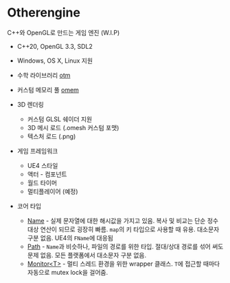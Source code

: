 # Otherengine

C++와 OpenGL로 만드는 게임 엔진 (W.I.P)

* C++20, OpenGL 3.3, SDL2

* Windows, OS X, Linux 지원

* 수학 라이브러리 [otm](https://github.com/Othereum/otm)

* 커스텀 메모리 풀 [omem](https://github.com/Othereum/omem)

* 3D 렌더링
  * 커스텀 GLSL 쉐이더 지원
  * 3D 메시 로드 (.omesh 커스텀 포맷)
  * 텍스처 로드 (.png)

* 게임 프레임워크
  * UE4 스타일
  * 액터 - 컴포넌트
  * 월드 타이머
  * 멀티플레이어 (예정)

* 코어 타입
  * [Name](https://github.com/Othereum/Otherengine/blob/master/Source/Public/Name.hpp) - 실제 문자열에 대한 해시값을 가지고 있음. 복사 및 비교는 단순 정수 대상 연산이 되므로 굉장히 빠름. `map`의 키 타입으로 사용할 때 유용. 대소문자 구분 없음. UE4의 `FName`에 대응됨
  * [Path](https://github.com/Othereum/Otherengine/blob/master/Source/Public/Path.hpp) - `Name`과 비슷하나, 파일의 경로를 위한 타입. 절대/상대 경로를 섞어 써도 문제 없음. 모든 플랫폼에서 대소문자 구분 없음.
  * [Monitor\<T\>](https://github.com/Othereum/Otherengine/blob/master/Source/Public/Templates/Monitor.hpp) - 멀티 스레드 환경을 위한 wrapper 클래스. `T`에 접근할 때마다 자동으로 mutex lock을 걸어줌.
